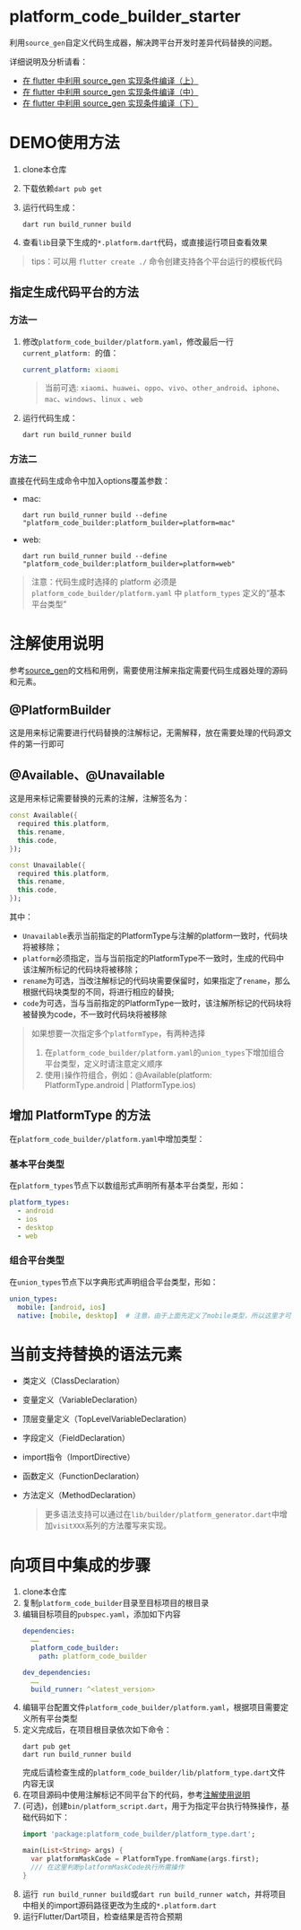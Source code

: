 # platform_code_builder_starter

利用`source_gen`自定义代码生成器，解决跨平台开发时差异代码替换的问题。

详细说明及分析请看：
- [在 flutter 中利用 source_gen 实现条件编译（上）](https://www.debuggerx.com/2022/04/17/conditional-compilation-using-source-gen-in-flutter-1/)
- [在 flutter 中利用 source_gen 实现条件编译（中）](https://www.debuggerx.com/2022/06/19/conditional-compilation-using-source-gen-in-flutter-2/)
- [在 flutter 中利用 source_gen 实现条件编译（下）](https://www.debuggerx.com/2023/06/20/conditional-compilation-using-source-gen-in-flutter-3/)

# DEMO使用方法

1. clone本仓库
2. 下载依赖`dart pub get`
3. 运行代码生成：

    ```shell
    dart run build_runner build
    ```

4. 查看`lib`目录下生成的`*.platform.dart`代码，或直接运行项目查看效果

> tips：可以用 `flutter create ./` 命令创建支持各个平台运行的模板代码

## 指定生成代码平台的方法

### 方法一

1. 修改`platform_code_builder/platform.yaml`，修改最后一行`current_platform: `的值：

    ```yaml
    current_platform: xiaomi
    ```

   > 当前可选: `xiaomi`、`huawei`、`oppo`、`vivo`、`other_android`、`iphone`、`mac`、`windows`、`linux`
   、`web`

2. 运行代码生成：

    ```shell
    dart run build_runner build
    ```

### 方法二

直接在代码生成命令中加入options覆盖参数：

- mac:

    ```shell
    dart run build_runner build --define "platform_code_builder:platform_builder=platform=mac"
    ```

- web:

    ```shell
    dart run build_runner build --define "platform_code_builder:platform_builder=platform=web"
    ```

> 注意：代码生成时选择的 platform 必须是 `platform_code_builder/platform.yaml` 中 `platform_types` 定义的“基本平台类型”

# 注解使用说明

参考[source_gen](https://pub.flutter-io.cn/packages/source_gen)的文档和用例，需要使用注解来指定需要代码生成器处理的源码和元素。

## @PlatformBuilder

这是用来标记需要进行代码替换的注解标记，无需解释，放在需要处理的代码源文件的第一行即可

## @Available、@Unavailable

这是用来标记需要替换的元素的注解，注解签名为：

```dart
const Available({
  required this.platform,
  this.rename,
  this.code,
});

const Unavailable({
  required this.platform,
  this.rename,
  this.code,
});
```

其中：

- `Unavailable`表示当前指定的PlatformType与注解的platform一致时，代码块将被移除；
- `platform`必须指定，当与当前指定的PlatformType不一致时，生成的代码中该注解所标记的代码块将被移除；
- `rename`为可选，当改注解标记的代码块需要保留时，如果指定了`rename`，那么根据代码块类型的不同，将进行相应的替换;
- `code`为可选，当与当前指定的PlatformType一致时，该注解所标记的代码块将被替换为code，不一致时代码块将被移除

> 如果想要一次指定多个`platformType`，有两种选择
> 1. 在`platform_code_builder/platform.yaml`的`union_types`下增加组合平台类型，定义时请注意定义顺序
> 2. 使用`|`操作符组合，例如：@Available(platform: PlatformType.android | PlatformType.ios)

## 增加 PlatformType 的方法

在`platform_code_builder/platform.yaml`中增加类型：

### 基本平台类型
在`platform_types`节点下以数组形式声明所有基本平台类型，形如：
```yaml
platform_types:
  - android
  - ios
  - desktop
  - web
```
### 组合平台类型
在`union_types`节点下以字典形式声明组合平台类型，形如：
```yaml
union_types:
  mobile: [android, ios]
  native: [mobile, desktop]  # 注意，由于上面先定义了mobile类型，所以这里才可以使用
```

# 当前支持替换的语法元素

- 类定义（ClassDeclaration）

- 变量定义（VariableDeclaration）

- 顶层变量定义（TopLevelVariableDeclaration）

- 字段定义（FieldDeclaration）

- import指令（ImportDirective）

- 函数定义（FunctionDeclaration）

- 方法定义（MethodDeclaration）

  > 更多语法支持可以通过在`lib/builder/platform_generator.dart`中增加`visitXXX`系列的方法覆写来实现。

# 向项目中集成的步骤
1. clone本仓库
2. 复制`platform_code_builder`目录至目标项目的根目录
3. 编辑目标项目的`pubspec.yaml`，添加如下内容
    ```yaml
    dependencies:
      ……
      platform_code_builder:
        path: platform_code_builder
    
    dev_dependencies:
      ……
      build_runner: ^<latest_version>
    ```
4. 编辑平台配置文件`platform_code_builder/platform.yaml`，根据项目需要定义所有平台类型
5. 定义完成后，在项目根目录依次如下命令：
    ```shell
    dart pub get
    dart run build_runner build
    ```
   完成后请检查生成的`platform_code_builder/lib/platform_type.dart`文件内容无误
6. 在项目源码中使用注解标记不同平台下的代码，参考[注解使用说明](#注解使用说明)
7. (可选)，创建`bin/platform_script.dart`，用于为指定平台执行特殊操作，基础代码如下：
    ```dart
    import 'package:platform_code_builder/platform_type.dart';
    
    main(List<String> args) {
      var platformMaskCode = PlatformType.fromName(args.first);
      /// 在这里判断platformMaskCode执行所需操作
    }

    ```
8. 运行` run build_runner build`或`dart run build_runner watch`，并将项目中相关的import源码路径更改为生成的`*.platform.dart`
9. 运行Flutter/Dart项目，检查结果是否符合预期
